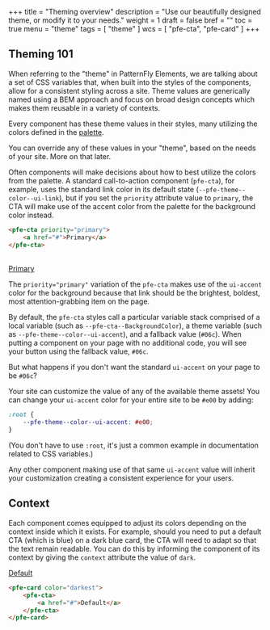 +++
title = "Theming overview"
description = "Use our beautifully designed theme, or modify it to your needs."
weight = 1
draft = false
bref = ""
toc = true
menu = "theme"
tags = [ "theme" ]
wcs = [ "pfe-cta", "pfe-card" ]
+++

## Theming 101

When referring to the "theme" in PatternFly Elements, we are talking about a set of CSS variables that, when built into the styles of the components, allow for a consistent styling across a site. Theme values are generically named using a BEM approach and focus on broad design concepts which makes them reusable in a variety of contexts.

Every component has these theme values in their styles, many utilizing the colors defined in the [palette](/theme/_3_pfe-color-palette/).

You can override any of these values in your "theme", based on the needs of your site. More on that later.

Often components will make decisions about how to best utilize the colors from the palette. A standard call-to-action component (`pfe-cta`), for example, uses the standard link color in its default state (`--pfe-theme--color--ui-link`), but if you set the `priority` attribute value to `primary`, the CTA will make use of the accent color from the palette for the background color instead.

```html
<pfe-cta priority="primary">
    <a href="#">Primary</a>
</pfe-cta>
```

<br/>
<pfe-cta priority="primary">
    <a href="#">Primary</a>
</pfe-cta>

The `priority="primary"` variation of the `pfe-cta` makes use of the `ui-accent` color for the background because that link should be the brightest, boldest, most attention-grabbing item on the page.

By default, the `pfe-cta` styles call a particular variable stack comprised of a local variable (such as `--pfe-cta--BackgroundColor`), a theme variable (such as `--pfe-theme--color--ui-accent`), and a fallback value (`#06c`).  When putting a component on your page with no additional code, you will see your button using the fallback value, `#06c`.

But what happens if you don't want the standard `ui-accent` on your page to be `#06c`?

Your site can customize the value of any of the available theme assets!  You can change your `ui-accent` color for your entire site to be `#e00` by adding:

```css
:root {
	--pfe-theme--color--ui-accent: #e00;
}
```

(You don't have to use `:root`, it's just a common example in documentation related to CSS variables.)

Any other component making use of that same `ui-accent` value will inherit your customization creating a consistent experience for your users.

## Context

Each component comes equipped to adjust its colors depending on the context inside which it exists. For example, should you need to put a default CTA (which is blue) on a dark blue card, the CTA will need to adapt so that the text remain readable. You can do this by informing the component of its context by giving the `context` attribute the value of `dark`.

<pfe-card pfe-color="darkest">
    <pfe-cta>
        <a href="#">Default</a>
	</pfe-cta>
</pfe-card>

```html
<pfe-card color="darkest">
    <pfe-cta>
        <a href="#">Default</a>
	</pfe-cta>
</pfe-card>
```
